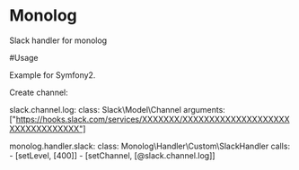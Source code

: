 # Monolog
Slack handler for monolog

#Usage

Example for Symfony2.

Create channel:

slack.channel.log:
    class: Slack\Model\Channel
    arguments: ["https://hooks.slack.com/services/XXXXXXX/XXXXXXXXXXXXXXXXXXXXXXXXXXXXXXXXX"]

monolog.handler.slack:
    class: Monolog\Handler\Custom\SlackHandler
    calls:
      - [setLevel, [400]]
      - [setChannel, [@slack.channel.log]]